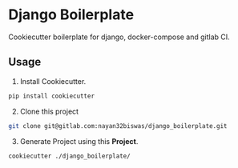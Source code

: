 # Django Boilerplate

Cookiecutter boilerplate for django, docker-compose and gitlab CI.

## Usage

1. Install Cookiecutter.

```bash
pip install cookiecutter
```

2. Clone this project

```bash
git clone git@gitlab.com:nayan32biswas/django_boilerplate.git
```

3. Generate Project using this **Project**.

```bash
cookiecutter ./django_boilerplate/
```
